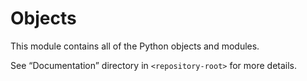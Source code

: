 # Objects

This module contains all of the Python objects and modules.

See “Documentation” directory in `<repository-root>` for more details.
